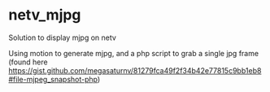 # netv_mjpg
Solution to display mjpg on netv

Using motion to generate mjpg, and a php script to grab a single jpg frame (found here https://gist.github.com/megasaturnv/81279fca49f2f34b42e77815c9bb1eb8#file-mjpeg_snapshot-php)
